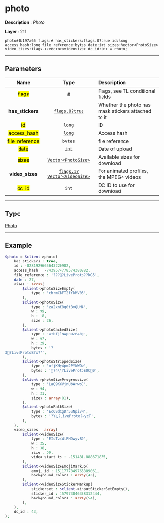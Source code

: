 # photo

**Description** : *Photo*

**Layer** : 211

```tl
photo#fb197a65 flags:# has_stickers:flags.0?true id:long access_hash:long file_reference:bytes date:int sizes:Vector<PhotoSize> video_sizes:flags.1?Vector<VideoSize> dc_id:int = Photo;
```

---

## Parameters

| Name | Type | Description |
| :---: | :---: | :--- |
| <mark>flags</mark> | [`#`](type/#) | Flags, see TL conditional fields |
| **has_stickers** | [`flags.0?true`](type/true) | Whether the photo has mask stickers attached to it |
| <mark>id</mark> | [`long`](type/long) | ID |
| <mark>access_hash</mark> | [`long`](type/long) | Access hash |
| <mark>file_reference</mark> | [`bytes`](type/bytes) | file reference |
| <mark>date</mark> | [`int`](type/int) | Date of upload |
| <mark>sizes</mark> | [`Vector<PhotoSize>`](type/PhotoSize) | Available sizes for download |
| **video_sizes** | [`flags.1?Vector<VideoSize>`](type/VideoSize) | For animated profiles, the MPEG4 videos |
| <mark>dc_id</mark> | [`int`](type/int) | DC ID to use for download |

---

## Type

[Photo](type/Photo)

---

## Example

```php
$photo = $client->photo(
	has_stickers : true,
	id : -8281929665643220982,
	access_hash : -7439574778574380882,
	file_reference : '????LiveProto??kG5',
	date : 27,
	sizes : array(
		$client->photoSizeEmpty(
			type : 'chrmCBFT2fYkMV06',
		),
		$client->photoSize(
			type : 'za2xnK8q0tByQUM4',
			w : 99,
			h : 18,
			size : 26,
		),
		$client->photoCachedSize(
			type : 'GYbfjlNwpnuZFAhg',
			w : 67,
			h : 29,
			bytes : '?3?LiveProtoB?x??',
		),
		$client->photoStrippedSize(
			type : 'ofjKHy4pm2PYkWOw',
			bytes : '?4\\?LiveProtoE0C0',
		),
		$client->photoSizeProgressive(
			type : 'LaQ9KdVjnUbArwoC',
			w : 94,
			h : 21,
			sizes : array(81),
		),
		$client->photoPathSize(
			type : 'Ec6SdXgDr5uNpivM',
			bytes : '?Yܛ?LiveProto?~ycT',
		),
	),
	video_sizes : array(
		$client->videoSize(
			type : 'EIsTz4WlPHDwyvB9',
			w : 25,
			h : 38,
			size : 39,
			video_start_ts : -151481.888671875,
		),
		$client->videoSizeEmojiMarkup(
			emoji_id : 1511777849766889061,
			background_colors : array(43),
		),
		$client->videoSizeStickerMarkup(
			stickerset : $client->inputStickerSetEmpty(),
			sticker_id : 157973846338312444,
			background_colors : array(54),
		),
	),
	dc_id : 43,
);
```